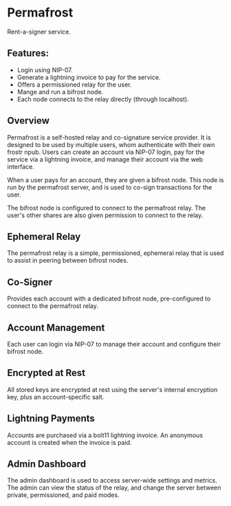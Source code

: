# Permafrost

Rent-a-signer service.

## Features:

- Login using NIP-07.
- Generate a lightning invoice to pay for the service.
- Offers a permissioned relay for the user.
- Mange and run a bifrost node.
- Each node connects to the relay directly (through localhost).

## Overview

Permafrost is a self-hosted relay and co-signature service provider. It is designed to be used by multiple users, whom authenticate with their own frostr npub. Users can create an account via NIP-07 login, pay for the service via a lightning invoice, and manage their account via the web interface.

When a user pays for an account, they are given a bifrost node. This node is run by the permafrost server, and is used to co-sign transactions for the user.

The bifrost node is configured to connect to the permafrost relay. The user's other shares are also given permission to connect to the relay.

## Ephemeral Relay

The permafrost relay is a simple, permissioned, ephemeral relay that is used to assist in peering between bifrost nodes.

## Co-Signer

Provides each account with a dedicated bifrost node, pre-configured to connect to the permafrost relay.

## Account Management

Each user can login via NIP-07 to manage their account and configure their bifrost node.

## Encrypted at Rest

All stored keys are encrypted at rest using the server's internal encryption key, plus an account-specific salt.

## Lightning Payments

Accounts are purchased via a bolt11 lightning invoice. An anonymous account is created when the invoice is paid.

## Admin Dashboard

The admin dashboard is used to access server-wide settings and metrics. The admin can view the status of the relay, and change the server between private, permissioned, and paid modes.
